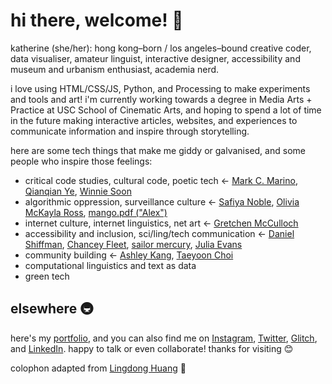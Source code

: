 # hi there, welcome! 👋

katherine (she/her): hong kong–born / los angeles–bound creative coder, data visualiser, amateur linguist, interactive designer, accessibility and museum and urbanism enthusiast, academia nerd.

i love using HTML/CSS/JS, Python, and Processing to make experiments and tools and art! i'm currently working towards a degree in Media Arts + Practice at USC School of Cinematic Arts, and hoping to spend a lot of time in the future making interactive articles, websites, and experiences to communicate information and inspire through storytelling.

here are some tech things that make me giddy or galvanised, and some people who inspire those feelings:
- critical code studies, cultural code, poetic tech ← [Mark C. Marino](http://markcmarino.com/wordpress/), [Qianqian Ye](http://www.qianqian-ye.com/), [Winnie Soon](https://siusoon.net/)
- algorithmic oppression, surveillance culture ← [Safiya Noble](https://safiyaunoble.com/), [Olivia McKayla Ross](https://oross.net/), [mango.pdf ("Alex")](https://mango.pdf.zone/)
- internet culture, internet linguistics, net art ← [Gretchen McCulloch](https://gretchenmcculloch.com/)
- accessibility and inclusion, sci/ling/tech communication ← [Daniel Shiffman](https://shiffman.net/), [Chancey Fleet](https://twitter.com/ChanceyFleet), [sailor mercury](https://twitter.com/sailorhg), [Julia Evans](https://jvns.ca/)
- community building ← [Ashley Kang](https://ashleykang.dev/), [Taeyoon Choi](http://taeyoonchoi.com/)
- computational linguistics and text as data
- green tech

## elsewhere 🚇

here's my [portfolio](https://whykatherine.github.io), and you can also find me on [Instagram](https://instagram.com/kayserifserif), [Twitter](https://twitter.com/bookwormgirl910), [Glitch](https://glitch.com/@bookwormgirl910), and [LinkedIn](https://linkedin.com/in/whykatherine). happy to talk or even collaborate! thanks for visiting 😊

colophon adapted from [Lingdong Huang](https://github.com/LingDong-/) 🙏
